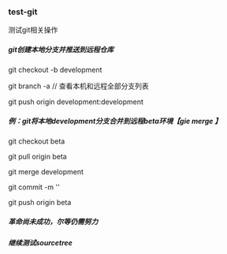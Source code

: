 ﻿### test-git
测试git相关操作

##### git创建本地分支并推送到远程仓库
  git checkout -b development  

  git branch -a    // 查看本机和远程全部分支列表  

  git push origin development:development

##### 例：git将本地development分支合并到远程beta环境【gie merge <branch-name>】  

  git checkout beta  

  git pull origin beta  

  git merge development  

  git commit -m ''  

  git push origin beta  

##### 革命尚未成功，尔等仍需努力
##### 继续测试sourcetree
